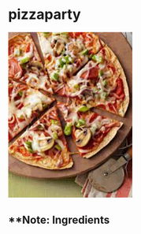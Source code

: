 # pizzaparty

<img src="https://github.com/bmspoorti/pizzaparty/blob/main/image/pizzaa.jpg" width=50% height= 50%>

## **Note: Ingredients


